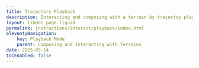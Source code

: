 ```yaml
---
title: Trajectory Playback
description: Interacting and composing with a terrain by trajectoy playback.
layout: libdoc_page.liquid
permalink: instructions/interact/playback/index.html
eleventyNavigation:
    key: Playback Mode
    parent: Composing and Interacting with Terrains
date: 2025-05-14
tocEnabled: false
---
```

